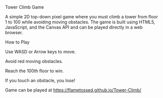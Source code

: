 Tower Climb Game

A simple 2D top-down pixel game where you must climb a tower from floor 1 to 100 while avoiding moving obstacles. The game is built using HTML5, JavaScript, and the Canvas API and can be played directly in a web browser.

How to Play

Use WASD or Arrow keys to move.

Avoid red moving obstacles.

Reach the 100th floor to win.

If you touch an obstacle, you lose!

Game can be played at https://flametossed.github.io/Tower-Climb/
